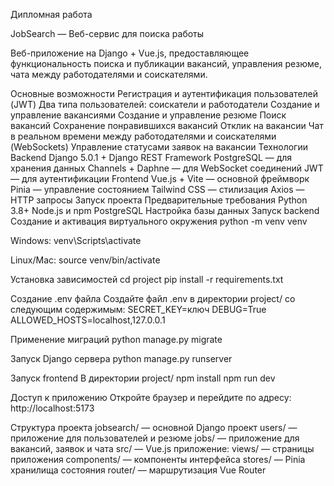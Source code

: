 Дипломная работа

JobSearch — Веб-сервис для поиска работы

Веб-приложение на Django + Vue.js, предоставляющее функциональность поиска и публикации вакансий, управления резюме, чата между работодателями и соискателями.

Основные возможности
Регистрация и аутентификация пользователей (JWT)
Два типа пользователей: соискатели и работодатели
Создание и управление вакансиями
Создание и управление резюме
Поиск вакансий
Сохранение понравившихся вакансий
Отклик на вакансии
Чат в реальном времени между работодателями и соискателями (WebSockets)
Управление статусами заявок на вакансии
Технологии
Backend
Django 5.0.1 + Django REST Framework
PostgreSQL — для хранения данных
Channels + Daphne — для WebSocket соединений
JWT — для аутентификации
Frontend
Vue.js + Vite — основной фреймворк
Pinia — управление состоянием
Tailwind CSS — стилизация
Axios — HTTP запросы
Запуск проекта
Предварительные требования
Python 3.8+
Node.js и npm
PostgreSQL
Настройка базы данных
Запуск backend
Создание и активация виртуального окружения
python -m venv venv

Windows:
venv\Scripts\activate

Linux/Mac:
source venv/bin/activate

Установка зависимостей
cd project pip install -r requirements.txt

Создание .env файла
Создайте файл .env в директории project/ со следующим содержимым:
SECRET_KEY=ключ DEBUG=True ALLOWED_HOSTS=localhost,127.0.0.1

Применение миграций
python manage.py migrate

Запуск Django сервера
python manage.py runserver

Запуск frontend
В директории project/
npm install npm run dev

Доступ к приложению
Откройте браузер и перейдите по адресу: http://localhost:5173

Структура проекта
jobsearch/ — основной Django проект
users/ — приложение для пользователей и резюме
jobs/ — приложение для вакансий, заявок и чата
src/ — Vue.js приложение:
views/ — страницы приложения
components/ — компоненты интерфейса
stores/ — Pinia хранилища состояния
router/ — маршрутизация Vue Router
